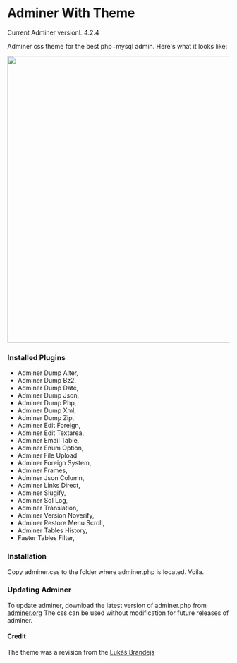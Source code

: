 Adminer With Theme
=====================

Current Adminer versionL 4.2.4

Adminer css theme for the best php+mysql admin. Here's what it looks like:

<img src="http://hmphu.github.io/adminer/screenshot.png" width="650px" />

### Installed Plugins
- Adminer Dump Alter,
- Adminer Dump Bz2,
- Adminer Dump Date,
- Adminer Dump Json,
- Adminer Dump Php,
- Adminer Dump Xml,
- Adminer Dump Zip,
- Adminer Edit Foreign,
- Adminer Edit Textarea,
- Adminer Email Table,
- Adminer Enum Option,
- Adminer File Upload
- Adminer Foreign System,
- Adminer Frames,
- Adminer Json Column,
- Adminer Links Direct,
- Adminer Slugify,
- Adminer Sql Log,
- Adminer Translation,
- Adminer Version Noverify,
- Adminer Restore Menu Scroll,
- Adminer Tables History,
- Faster Tables Filter,

### Installation
Copy adminer.css to the folder where adminer.php is located. Voila.

### Updating Adminer

To update adminer, download the latest version of adminer.php from [adminer.org][1] The css can be used without modification for future releases of adminer.



#### Credit
The theme was a revision from the [Lukáš Brandejs][2] 

  [1]: http://www.adminer.org
  [2]: https://raw.githubusercontent.com/vrana/adminer/master/designs/ng9/adminer.css
